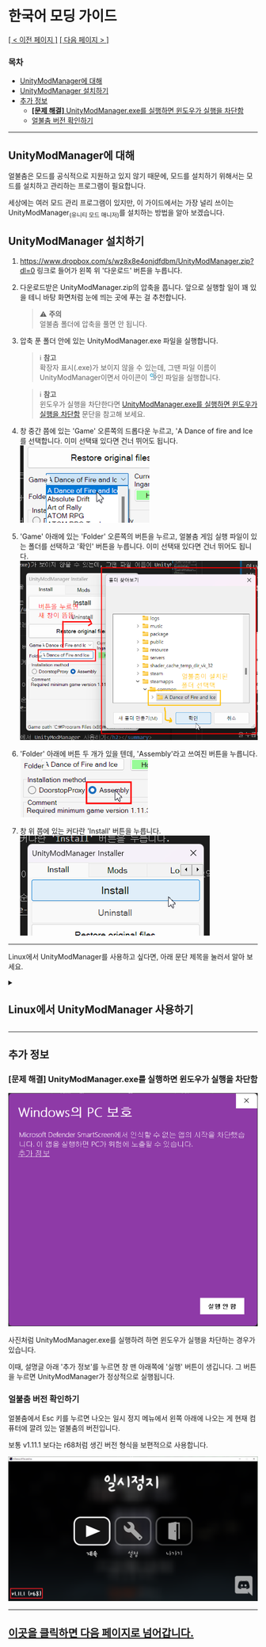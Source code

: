 # 한국어 모딩 가이드 <!-- omit in toc -->
<ins>[[ < 이전 페이지 ]](./main.md)</ins> <ins>[[ 다음 페이지 > ]](./use-2.md)</ins>

### 목차 <!-- omit in toc -->
- [UnityModManager에 대해](#unitymodmanager에-대해)
- [UnityModManager 설치하기](#unitymodmanager-설치하기)
- [추가 정보](#추가-정보)
  - [**[문제 해결]** UnityModManager.exe를 실행하면 윈도우가 실행을 차단함](#문제-해결-unitymodmanagerexe를-실행하면-윈도우가-실행을-차단함)
  - [얼불춤 버전 확인하기](#얼불춤-버전-확인하기)

---

## UnityModManager에 대해

얼불춤은 모드를 공식적으로 지원하고 있지 않기 때문에, 모드를 설치하기 위해서는 모드를 설치하고 관리하는 프로그램이 필요합니다.

세상에는 여러 모드 관리 프로그램이 있지만, 이 가이드에서는 가장 널리 쓰이는 UnityModManager<sub>(유니티 모드 매니저)</sub>를 설치하는 방법을 알아 보겠습니다.

## UnityModManager 설치하기

1. https://www.dropbox.com/s/wz8x8e4onjdfdbm/UnityModManager.zip?dl=0 링크로 들어가 왼쪽 위 '다운로드' 버튼을 누릅니다.

2. 다운로드받은 UnityModManager.zip의 압축을 풉니다. 앞으로 실행할 일이 꽤 있을 테니 바탕 화면처럼 눈에 띄는 곳에 푸는 걸 추천합니다.
   > ⚠️ **주의**  
   > 얼불춤 폴더에 압축을 풀면 안 됩니다.

3. 압축 푼 폴더 안에 있는 UnityModManager.exe 파일을 실행합니다.
   > ℹ️ **참고**  
   > 확장자 표시(.exe)가 보이지 않을 수 있는데, 그땐 파일 이름이 UnityModManager이면서 아이콘이 <img src="./resources/use-1/umm-icon.png" alt="아이콘 불러올 수 없음" width="16"/>인 파일을 실행합니다.
   
   > ℹ️ **참고**  
   > 윈도우가 실행을 차단한다면 [UnityModManager.exe를 실행하면 윈도우가 실행을 차단함](#문제-해결-unitymodmanagerexe를-실행하면-윈도우가-실행을-차단함) 문단을 참고해 보세요.

4. 창 중간 쯤에 있는 'Game' 오른쪽의 드롭다운 누르고, 'A Dance of fire and Ice를 선택합니다. 이미 선택돼 있다면 건너 뛰어도 됩니다.  
   ![](./resources/use-1/umm-game-dropdown.png)

6. 'Game' 아래에 있는 'Folder' 오른쪽의 버튼을 누르고, 얼불춤 게임 실행 파일이 있는 폴더를 선택하고 '확인' 버튼을 누릅니다. 이미 선택돼 있다면 건너 뛰어도 됩니다.  
   ![](./resources/use-1/umm-folder-select.png)

7. 'Folder' 아래에 버튼 두 개가 있을 텐데, 'Assembly'라고 쓰여진 버튼을 누릅니다.  
   ![](./resources/use-1/umm-method-select.png)

8. 창 위 쯤에 있는 커다란 'Install' 버튼을 누릅니다.  
   ![](./resources/use-1/umm-install.png)

---

Linux에서 UnityModManager를 사용하고 싶다면, 아래 문단 제목을 눌러서 알아 보세요.

<details>
   <summary>
      <h2>Linux에서 UnityModManager 사용하기</h2>
   </summary>

   만약 UnityModManager를 쓰려는 운영 체제가 Windows가 아니라 Linux라면, `mono` 패키지를 다운로드하고, 터미널에서 아래 명령을 입력하면 됩니다.

   ```shell
   # 일반적인 경우
   mono /path/to/UnityModManager.exe

   # 위 명령을 썼을 때 문제가 발생했을 경우
   sudo mono /path/to/UnityModManager.exe
   ```

   현재 얼불춤이 alpha 브랜치에 리눅스 지원 버전을 배포했지만, 모드가 작동하는지는 확인되지 않았습니다. 혹시 시도해 보시면 이 리포지토리에 이슈나 풀 리퀘스트를 열어서 알려 주세요!

   ~~얼불춤은 "Proton-GE"를 사용해서 실행해 주세요. GitHub에 있으며, 알맞은 모드 로딩을 합니다. 확인된 바는 아니지만 Steam 버전을 사용하지 않는 사용자들은 WINE-GE 사용이 가능할지도 모릅니다.~~

</details>

---
<!-- Additonal Info -->

## 추가 정보
### **[문제 해결]** UnityModManager.exe를 실행하면 윈도우가 실행을 차단함

![](./resources/use-1/smartscreen.png)

사진처럼 UnityModManager.exe를 실행하려 하면 윈도우가 실행을 차단하는 경우가 있습니다.

이때, 설명글 아래 '추가 정보'를 누르면 창 맨 아래쪽에 '실행' 버튼이 생깁니다. 그 버튼을 누르면 UnityModManager가 정상적으로 실행됩니다.


### 얼불춤 버전 확인하기

얼불춤에서 Esc 키를 누르면 나오는 일시 정지 메뉴에서 왼쪽 아래에 나오는 게 현재 컴퓨터에 깔려 있는 얼불춤의 버전입니다.

보통 v1.11.1 보다는 r68처럼 생긴 버전 형식을 보편적으로 사용합니다.

![](./resources/use-1/how-to-see-version.png)

---

## [이곳을 클릭하면 다음 페이지로 넘어갑니다.](./use-2.md) <!-- omit in toc -->
